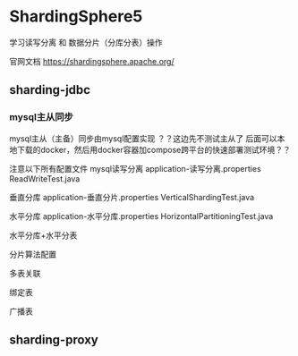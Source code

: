 # ShardingSphere5
学习读写分离 和 数据分片（分库分表）操作

官网文档 https://shardingsphere.apache.org/

## sharding-jdbc
### mysql主从同步
mysql主从（主备）同步由mysql配置实现
？？这边先不测试主从了 后面可以本地下载的docker，然后用docker容器加compose跨平台的快速部署测试环境？？

注意以下所有配置文件
mysql读写分离
application-读写分离.properties
ReadWriteTest.java

垂直分库
application-垂直分片.properties
VerticalShardingTest.java

水平分库
application-水平分库.properties
HorizontalPartitioningTest.java



水平分库+水平分表

分片算法配置

多表关联

绑定表

广播表


## sharding-proxy
